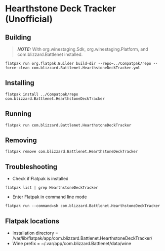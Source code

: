 # Hearthstone Deck Tracker (Unofficial)
## Building
> **_NOTE:_**  With org.winestaging.Sdk, org.winestaging.Platform, and com.blizzard.Battlenet installed.
```console
flatpak run org.flatpak.Builder build-dir --repo=../Compatpak/repo --force-clean com.blizzard.Battlenet.HearthstoneDeckTracker.yml
```
## Installing
```console
flatpak install ../Compatpak/repo com.blizzard.Battlenet.HearthstoneDeckTracker
```
## Running
```console
flatpak run com.blizzard.Battlenet.HearthstoneDeckTracker
```
## Removing
```console
flatpak remove com.blizzard.Battlenet.HearthstoneDeckTracker
```
## Troubleshooting
- Check if Flatpak is installed
```console
flatpak list | grep HearthstoneDeckTracker
```
- Enter Flatpak in command line mode
```console
flatpak run --command=sh com.blizzard.Battlenet.HearthstoneDeckTracker
```
## Flatpak locations
- Installation directory             = /var/lib/flatpak/app/com.blizzard.Battlenet.HearthstoneDeckTracker/
- Wine prefix                        = ~/.var/app/com.blizzard.Battlenet/data/wine
